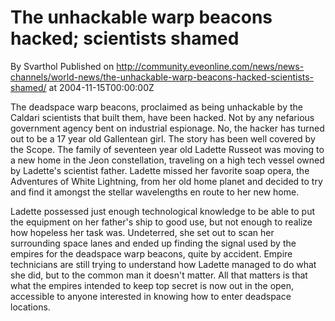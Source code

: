 # The unhackable warp beacons hacked; scientists shamed
By Svarthol
Published on http://community.eveonline.com/news/news-channels/world-news/the-unhackable-warp-beacons-hacked-scientists-shamed/ at 2004-11-15T00:00:00Z

The deadspace warp beacons, proclaimed as being unhackable by the Caldari scientists that built them, have been hacked. Not by any nefarious government agency bent on industrial espionage. No, the hacker has turned out to be a 17 year old Gallentean girl. The story has been well covered by the Scope. The family of seventeen year old Ladette Russeot was moving to a new home in the Jeon constellation, traveling on a high tech vessel owned by Ladette's scientist father. Ladette missed her favorite soap opera, the Adventures of White Lightning, from her old home planet and decided to try and find it amongst the stellar wavelengths en route to her new home.   
  
Ladette possessed just enough technological knowledge to be able to put the equipment on her father's ship to good use, but not enough to realize how hopeless her task was. Undeterred, she set out to scan her surrounding space lanes and ended up finding the signal used by the empires for the deadspace warp beacons, quite by accident. Empire technicians are still trying to understand how Ladette managed to do what she did, but to the common man it doesn't matter. All that matters is that what the empires intended to keep top secret is now out in the open, accessible to anyone interested in knowing how to enter deadspace locations.

